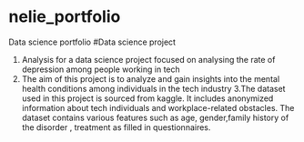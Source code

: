 # nelie_portfolio
Data science portfolio
#Data science project
1. Analysis for a data science project focused on analysing the rate of depression among people working in tech
2. The aim of this project is to analyze and gain insights into the mental health conditions among individuals in the tech industry
3.The dataset used in this project is sourced from kaggle. 
It includes anonymized information about tech individuals and workplace-related obstacles.
The dataset contains various features such as age, gender,family history of the disorder , treatment as filled in questionnaires.
